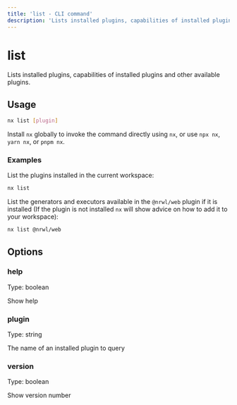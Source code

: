 ```yaml
---
title: 'list - CLI command'
description: 'Lists installed plugins, capabilities of installed plugins and other available plugins.'
---
```


# list

Lists installed plugins, capabilities of installed plugins and other available plugins.

## Usage

```bash
nx list [plugin]
```

Install `nx` globally to invoke the command directly using `nx`, or use `npx nx`, `yarn nx`, or `pnpm nx`.

### Examples

List the plugins installed in the current workspace:

```bash
nx list
```

List the generators and executors available in the `@nrwl/web` plugin if it is installed (If the plugin is not installed `nx` will show advice on how to add it to your workspace):

```bash
nx list @nrwl/web
```

## Options

### help

Type: boolean

Show help

### plugin

Type: string

The name of an installed plugin to query

### version

Type: boolean

Show version number
